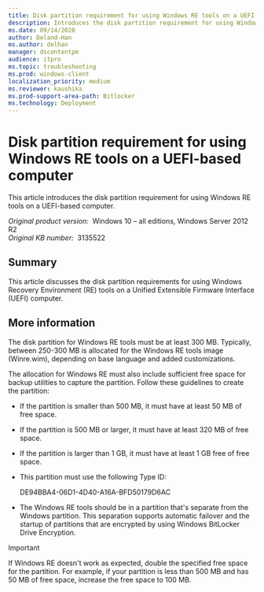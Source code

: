 ```yaml
---
title: Disk partition requirement for using Windows RE tools on a UEFI-based computer
description: Introduces the disk partition requirement for using Windows RE tools on a UEFI-based computer.
ms.date: 09/14/2020
author: Deland-Han
ms.author: delhan
manager: dscontentpm
audience: itpro
ms.topic: troubleshooting
ms.prod: windows-client
localization_priority: medium
ms.reviewer: kaushika
ms.prod-support-area-path: Bitlocker
ms.technology: Deployment
---
```

# Disk partition requirement for using Windows RE tools on a UEFI-based computer

This article introduces the disk partition requirement for using Windows RE tools on a UEFI-based computer.

_Original product version:_ &nbsp;Windows 10 – all editions, Windows Server 2012 R2  
_Original KB number:_ &nbsp;3135522

## Summary

This article discusses the disk partition requirements for using Windows Recovery Environment (RE) tools on a Unified Extensible Firmware Interface (UEFI) computer.

## More information

The disk partition for Windows RE tools must be at least 300 MB. Typically, between 250-300 MB is allocated for the Windows RE tools image (Winre.wim), depending on base language and added customizations. 

The allocation for Windows RE must also include sufficient free space for backup utilities to capture the partition. Follow these guidelines to create the partition:
- If the partition is smaller than 500 MB, it must have at least 50 MB of free space.
- If the partition is 500 MB or larger, it must have at least 320 MB of free space.
- If the partition is larger than 1 GB, it must have at least 1 GB free of free space.
- This partition must use the following Type ID:

    DE94BBA4-06D1-4D40-A16A-BFD50179D6AC

- The Windows RE tools should be in a partition that's separate from the Windows partition. This separation supports automatic failover and the startup of partitions that are encrypted by using Windows BitLocker Drive Encryption.

> [!IMPORTANT]
> If Windows RE doesn't work as expected, double the specified free space for the partition. For example, if your partition is less than 500 MB and has 50 MB of free space, increase the free space to 100 MB.
